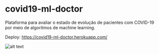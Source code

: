 # covid19-ml-doctor
Plataforma para avaliar o estado de evolução de pacientes com COVID-19 por meio de algoritmos de machine learning. 

Deploy: https://covid19-ml-doctor.herokuapp.com/

![alt text](https://i.imgur.com/g12zaqM.png)
